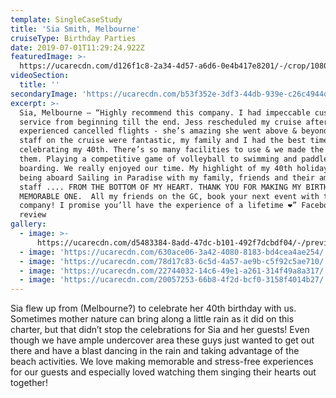 ```yaml
---
template: SingleCaseStudy
title: 'Sia Smith, Melbourne'
cruiseType: Birthday Parties
date: 2019-07-01T11:29:24.922Z
featuredImage: >-
  https://ucarecdn.com/d126f1c8-2a34-4d57-a6d6-0e4b417e8201/-/crop/1080x1067/0,0/-/preview/
videoSection:
  title: ''
secondaryImage: 'https://ucarecdn.com/b53f352e-3df3-44db-939e-c26c4944dd76/'
excerpt: >-
  Sia, Melbourne – “Highly recommend this company. I had impeccable customer
  service from beginning till the end. Jess rescheduled my cruise after we
  experienced cancelled flights - she’s amazing she went above & beyond! The
  staff on the cruise were fantastic, my family and I had the best time
  celebrating my 40th. There’s so many facilities to use & we made the most of
  them. Playing a competitive game of volleyball to swimming and paddle
  boarding. We really enjoyed our time. My highlight of my 40th holiday was
  being aboard Sailing in Paradise with my family, friends and their amazing
  staff .... FROM THE BOTTOM OF MY HEART. THANK YOU FOR MAKING MY BIRTHDAY A
  MEMORABLE ONE.  All my friends on the GC, book your next event with this
  company! I promise you’ll have the experience of a lifetime ❤️” Facebook
  review
gallery:
  - image: >-
      https://ucarecdn.com/d5483384-8add-47dc-b101-492f7dcbdf04/-/preview/-/enhance/60/
  - image: 'https://ucarecdn.com/630ace06-3a42-4080-8183-bd4cea4ae254/'
  - image: 'https://ucarecdn.com/78d17c83-6c5d-4a57-ae9b-c5f92c5ae710/'
  - image: 'https://ucarecdn.com/22744032-14c6-49e1-a261-314f49a8a317/'
  - image: 'https://ucarecdn.com/20057253-66b8-4f2d-bcf0-3158f4014b27/'
---
```

Sia flew up from (Melbourne?) to celebrate her 40th birthday with us. Sometimes mother nature can bring along a little rain as it did on this charter, but that didn’t stop the celebrations for Sia and her guests! Even though we have ample undercover area these guys just wanted to get out there and have a blast dancing in the rain and taking advantage of the beach activities. We love making memorable and stress-free experiences for our guests and especially loved watching them singing their hearts out together!

